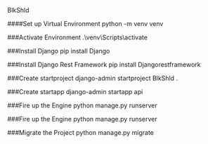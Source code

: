 BlkShld

####Set up Virtual Environment
    python -m venv venv

###Activate Environment
    .\venv\Scripts\activate

###Install Django
    pip install Django

###Install Django Rest Framework
    pip install Djangorestframework

###Create startproject
    django-admin startproject BlkShld .

###Create startapp
    django-admin startapp api

###Fire up the Engine
    python manage.py runserver

###Fire up the Engine
    python manage.py runserver

###Migrate the Project
    python manage.py migrate